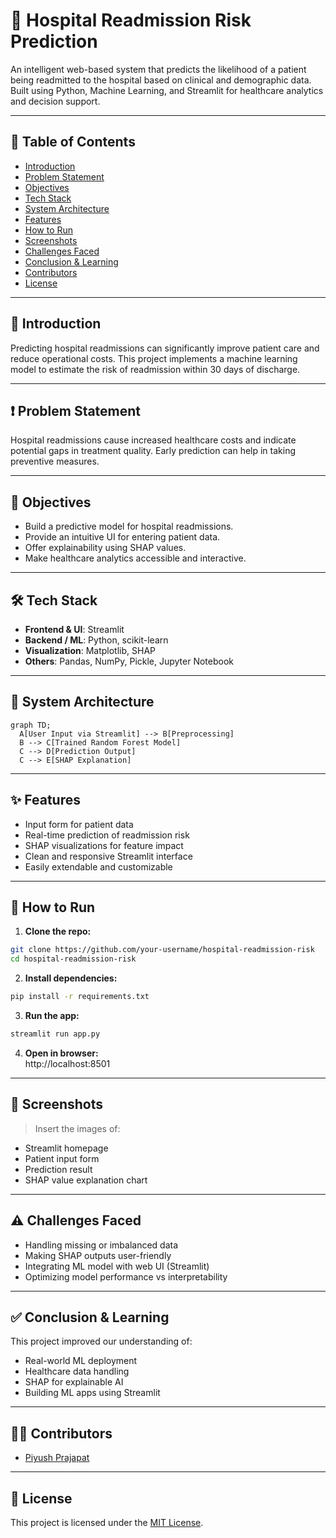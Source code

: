 
# 🏥 Hospital Readmission Risk Prediction

An intelligent web-based system that predicts the likelihood of a patient being readmitted to the hospital based on clinical and demographic data. Built using Python, Machine Learning, and Streamlit for healthcare analytics and decision support.

---

## 📌 Table of Contents

- [Introduction](#introduction)
- [Problem Statement](#problem-statement)
- [Objectives](#objectives)
- [Tech Stack](#tech-stack)
- [System Architecture](#system-architecture)
- [Features](#features)
- [How to Run](#how-to-run)
- [Screenshots](#screenshots)
- [Challenges Faced](#challenges-faced)
- [Conclusion & Learning](#conclusion--learning)
- [Contributors](#contributors)
- [License](#license)

---

## 📖 Introduction

Predicting hospital readmissions can significantly improve patient care and reduce operational costs. This project implements a machine learning model to estimate the risk of readmission within 30 days of discharge.

---

## ❗ Problem Statement

Hospital readmissions cause increased healthcare costs and indicate potential gaps in treatment quality. Early prediction can help in taking preventive measures.

---

## 🎯 Objectives

- Build a predictive model for hospital readmissions.
- Provide an intuitive UI for entering patient data.
- Offer explainability using SHAP values.
- Make healthcare analytics accessible and interactive.

---

## 🛠️ Tech Stack

- **Frontend & UI**: Streamlit
- **Backend / ML**: Python, scikit-learn
- **Visualization**: Matplotlib, SHAP
- **Others**: Pandas, NumPy, Pickle, Jupyter Notebook

---

## 🧩 System Architecture

```mermaid
graph TD;
  A[User Input via Streamlit] --> B[Preprocessing]
  B --> C[Trained Random Forest Model]
  C --> D[Prediction Output]
  C --> E[SHAP Explanation]
```

---

## ✨ Features

- Input form for patient data
- Real-time prediction of readmission risk
- SHAP visualizations for feature impact
- Clean and responsive Streamlit interface
- Easily extendable and customizable

---

## 🚀 How to Run

1. **Clone the repo:**

```bash
git clone https://github.com/your-username/hospital-readmission-risk
cd hospital-readmission-risk
```

2. **Install dependencies:**

```bash
pip install -r requirements.txt
```

3. **Run the app:**

```bash
streamlit run app.py
```

4. **Open in browser:**  
   http://localhost:8501

---

## 📸 Screenshots

> Insert the images of:
- Streamlit homepage
- Patient input form
- Prediction result
- SHAP value explanation chart

---

## ⚠️ Challenges Faced

- Handling missing or imbalanced data
- Making SHAP outputs user-friendly
- Integrating ML model with web UI (Streamlit)
- Optimizing model performance vs interpretability

---

## ✅ Conclusion & Learning

This project improved our understanding of:
- Real-world ML deployment
- Healthcare data handling
- SHAP for explainable AI
- Building ML apps using Streamlit

---

## 👨‍💻 Contributors

- [Piyush Prajapat](https://github.com/piyushprajapat-01)

---

## 📄 License

This project is licensed under the [MIT License](LICENSE).
